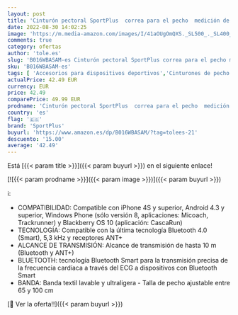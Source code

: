 ```yaml
---
layout: post
title: 'Cinturón pectoral SportPlus  correa para el pecho  medición de la frecuencia cardíaca  Bluetooth 4.0 para iOS  Android y Windows Phone  con opción ANT+ y 5 3 kHz  SP-HRM-BLE-400'
date: 2022-08-30 14:02:25
image: 'https://m.media-amazon.com/images/I/41aOUgOmQXS._SL500_._SL400_.jpg'
comments: true
category: ofertas
author: 'tole.es'
slug: 'B016WBASAM-es Cinturón pectoral SportPlus correa para el pecho medición...'
sku: 'B016WBASAM-es'
tags: [ 'Accesorios para dispositivos deportivos','Cinturones de pecho para dispositivos deportivos','Deportes y aire libre','Electrónica y dispositivos para el deporte','android','sportplus','🇪🇸', ]
actualPrice: 42.49 EUR
currency: EUR
price: 42.49
comparePrice: 49.99 EUR
prodname: 'Cinturón pectoral SportPlus  correa para el pecho  medición de la frecuencia cardíaca  Bluetooth 4.0 para iOS  Android y Windows Phone  con opción ANT+ y 5 3 kHz  SP-HRM-BLE-400'
country: 'es'
flag: '🇪🇸'
brand: 'SportPlus'
buyurl: 'https://www.amazon.es/dp/B016WBASAM/?tag=tolees-21'
descuento: '15.00'
average: '42.49'
---
```


Está [{{< param title >}}]({{< param buyurl >}}) en el siguiente enlace!

[![{{< param prodname >}}]({{< param image >}})]({{< param buyurl >}})

ℹ️:

- COMPATIBILIDAD: Compatible con iPhone 4S y superior, Android 4.3 y superior, Windows Phone (sólo versión 8, aplicaciones: Micoach, Trackrunner) y Blackberry OS 10 (aplicación: CascaRun)
- TECNOLOGÍA: Compatible con la última tecnología Bluetooth 4.0 (Smart), 5,3 kHz y receptores ANT+
- ALCANCE DE TRANSMISIÓN: Alcance de transmisión de hasta 10 m (Bluetooth y ANT+)
- BLUETOOTH: tecnología Bluetooth Smart para la transmisión precisa de la frecuencia cardíaca a través del ECG a dispositivos con Bluetooth Smart
- BANDA: Banda textil lavable y ultraligera - Talla de pecho ajustable entre 65 y 100 cm

[🛒 Ver la oferta!!]({{< param buyurl >}})
